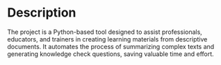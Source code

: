 # Description
The project is a Python-based tool designed to assist professionals, educators, and trainers in creating learning materials from descriptive documents. It automates the process of summarizing complex texts and generating knowledge check questions, saving valuable time and effort.
